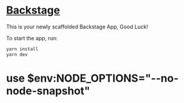 # [Backstage](https://backstage.io)

This is your newly scaffolded Backstage App, Good Luck!

To start the app, run:

```sh
yarn install
yarn dev
```


 <!-- if you're running Backstage with Node 20 or later, you'll need to pass the flag --no-node-snapshot to Node in order to use the templates feature. One way to do this is to specify the NODE_OPTIONS environment variable before starting Backstage: export NODE_OPTIONS=--no-node-snapshot -->  
 # use $env:NODE_OPTIONS="--no-node-snapshot"